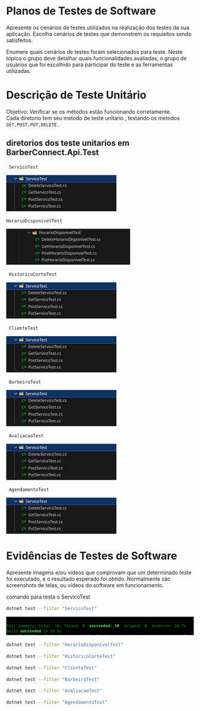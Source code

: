 # Planos de Testes de Software

Apresente os cenários de testes utilizados na realização dos testes da sua aplicação. Escolha cenários de testes que demonstrem os requisitos sendo satisfeitos.

Enumere quais cenários de testes foram selecionados para teste. Neste tópico o grupo deve detalhar quais funcionalidades avaliadas, o grupo de usuários que foi escolhido para participar do teste e as ferramentas utilizadas.

# Descrição de Teste Unitário
 Objetivo:
 Verificar se os métodos estão funcionando corretamente.<br>
 Cada diretorio tem seu metodo de teste unitario , testando os metodos ```GET,POST,PUT,DELETE.```

## diretorios dos teste unitarios  em BarberConnect.Api.Test
```
 ServicoTest
```
<img src="img/servicoTest.png" >

```
HorarioDisponivelTest
```
<img src="img/HorarioDisponivelTest.png" >

```
 HistoricoCorteTest
```
<img src="img/servicoTest.png" >

```
 ClienteTest
```
<img src="img/servicoTest.png" >

```
 BarbeiroTest
```
<img src="img/servicoTest.png" >

```
 AvaliacaoTest
```
<img src="img/servicoTest.png" >

```
 AgendamentoTest
```
<img src="img/servicoTest.png" >

# Evidências de Testes de Software

Apresente imagens e/ou vídeos que comprovam que um determinado teste foi executado, e o resultado esperado foi obtido. Normalmente são screenshots de telas, ou vídeos do software em funcionamento.

comando para testa o ServicoTest
```bash
dotnet test --filter "ServicoTest"
```

<img src="img/evServicoTest.png" >

```bash
dotnet test --filter "HorarioDisponivelTest"
```


```bash
dotnet test --filter "HistoricoCorteTest"
```

```bash
dotnet test --filter "ClienteTest"
```


```bash
dotnet test --filter "BarbeiroTest"
```

```bash
dotnet test --filter "AvaliacaoTest"
```


```bash
dotnet test --filter "AgendamentoTest"
```

